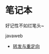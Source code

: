 <h1>笔记本</h1>

<p>好记性不如烂笔头~</p>

<div>javaweb</div>
<ul>
<li><a href="https://nlyfish.github.io/notebook/javaweb/转发与重定向.txt" target="_blank">转发与重定向</a></li>
</ul>
